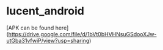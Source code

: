 # lucent_android

[APK can be found here] (https://drive.google.com/file/d/1bVt0bHVHNsuGSdooXJw-utGba31vfwiP/view?usp=sharing)
